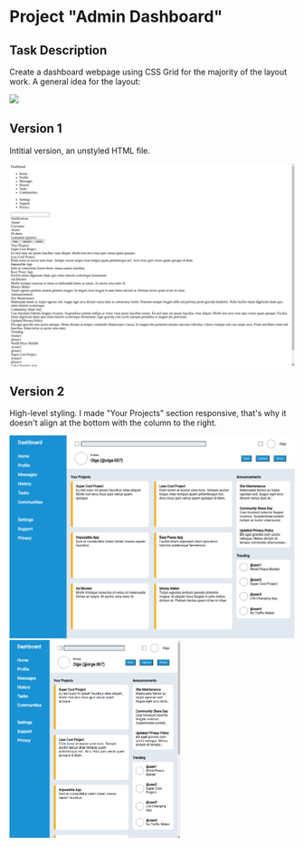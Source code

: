 # Project "Admin Dashboard"
## Task Description
Create a dashboard webpage using CSS Grid for the majority of the layout work. A general idea for the layout:

<img src="https://cdn.statically.io/gh/TheOdinProject/curriculum/43cc6ab69fdfbef40d431a65677d2144668930ac/intermediate_html_css/grid/project_admin_dashboard/imgs/dashboard-project.png">


## Version 1 
Intitial version, an unstyled HTML file.

<img src="versions/version1.png">


## Version 2 
High-level styling. I made "Your Projects" section responsive, that's why it doesn't align at the bottom with the column to the right.

<img src="versions/version2a.png">

<img width="60%" src="versions/version2b.png">